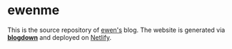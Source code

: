 # ewenme

This is the source repository of [ewen's](https://ewen.io/) blog. The website is generated via [**blogdown**](https://github.com/rstudio/blogdown) and deployed on [Netlify](https://www.netlify.com).
